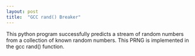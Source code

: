 ```yaml
---
layout: post
title:  "GCC rand() Breaker"
---
```

This python program successfully predicts a stream of random numbers from a collection of known random numbers. This PRNG is implemented in the gcc rand() function. 

